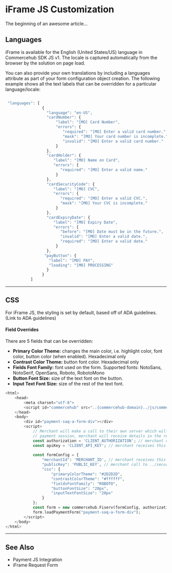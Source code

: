 # iFrame JS Customization

The beginning of an awesome article...

## Languages

iFrame is available for the English (United States/US) language in Commercehub SDK JS v1. The locale is captured automatically from the browser by the solution on page load.

You can also provide your own translations by including a languages attribute as part of your form configuration object creation. The following example shows all the text labels that can be overridden for a particular language/locale:

```javascript

 "languages": [
                {
                  "language": "en-US",
                  "cardNumber": {
                      "label": "[MO] Card Number",
                      "errors": {
                         "required": "[MO] Enter a valid card number.",
                         "mask": "[MO] Your card number is incomplete.",
                         "invalid": "[MO] Enter a valid card number."
                      }
                  },
                  "cardHolder": {
                     "label": "[MO] Name on Card",
                     "errors": {
                        "required": "[MO] Enter a valid name."
                      }
                  },
                  "cardSecurityCode": {
                     "label": "[MO] CVC",
                     "errors": {
                        "required": "[MO] Enter a valid CVC.",
                        "mask": "[MO] Your CVC is incomplete."
                      }
                  },
                  "cardExpiryDate": {
                     "label": "[MO] Expiry Date",
                     "errors": {
                        "before": "[MO] Date must be in the future.",
                        "invalid": "[MO] Enter a valid date.",
                        "required": "[MO] Enter a valid date."
                      }
                  },
                 "payButton": {
                   "label": "[MO] PAY",
                   "loading": "[MO] PROCESSING"
                  }
                }
           ]

```

---

## CSS

For iFrame JS, the styling is set by default, based off of ADA guidelines. (Link to ADA guidelines)

#### Field Overrides
There are 5 fields that can be overridden:

- **Primary Color Theme:** changes the main color, i.e. highlight color, font color, button color (when enabled). Hexadecimal only
- **Contrast Color Theme:** button font color. Hexadecimal only
- **Fields Font Family:** font used on the form. Supported fonts: NotoSans, NotoSerif, OpenSans, Roboto, RobotoMono
- **Button Font Size:** size of the text font on the button.
- **Input Text Font Size:** size of the rest of the text font.

``` php
<html>
    <head>
        <meta charset="utf-8">
        <script id="commercehub" src="..{commercehub-domain}../js/commercehub-client-sdk.js"></script>
    </head>
    <body>
        <div id="payment-saq-a-form-div"></div>
        <script>
            // Merchant will make a call to their own server which will in turn call ../security/credentials end point for creating a
            // payment session, merchant will receive details in the response, e.g. CLIENT_ACCESS_TOKEN, PUBLIC_KEY, etc.
            const authorization = 'CLIENT_AUTHORIZATION'; // merchant call to ../security/credentials to receive this
            const apiKey = 'CLIENT_API_KEY'; // merchant receives this during on-boarding process
 
            const formConfig = {
                "merchantId": 'MERCHANT_ID', // merchant receives this during on-boarding process
                "publicKey": 'PUBLIC_KEY', // merchant call to ../security/credentials to receive this
                "css": {
                    "primaryColorTheme": "#2D2D2D",
                    "contrastColorTheme": "#ffffff",
                    "fieldsFontFamily": "ROBOTO",
                    "buttonFontSize": "20px",
                    "inputTextFontSize": "20px"
                }
            };
            const form = new commercehub.Fiserv(formConfig, authorization, apiKey);
            form.loadPaymentForm("payment-saq-a-form-div");
        </script>
    </body>
</html>

```
---

## See Also

- Payment JS Integration
- iFrame Request Form
